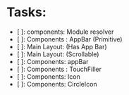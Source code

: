# Tasks:

- [ ]: components: Module resolver
- [ ]: Components : AppBar (Primitive)
- [ ]: Main Layout: (Has App Bar)
- [ ]: Main Layout: (Scrollable)
- [ ]: Components: appBar
- [ ]: Components : TouchFiller
- [ ]: Components: Icon
- [ ]: Components: CircleIcon
